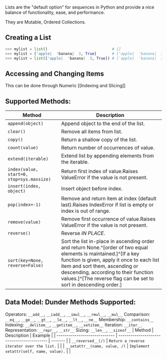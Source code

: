 Lists are the "default option" for sequences in Python and provide a nice balance of functionality, ease, and performance.

They are Mutable, Ordered Collections.

## Creating a List
```python
>>> mylist = list()                             # []
>>> mylist = ['apple|  'banana|  3, True]       # ['apple|  'banana|  3, True]
>>> mylist = list(['apple|  'banana|  3, True]) # ['apple|  'banana|  3, True]
```

## Accessing and Changing Items
This can be done through Numeric [[Indexing and Slicing]]

## Supported Methods:

| Method                                                                                                                                                                                                                                                                                                                                                                                                   | Description                                                                                                 |
| -------------------------------------------------------------------------------------------------------------------------------------------------------------------------------------------------------------------------------------------------------------------------------------------------------------------------------------------------------------------------------------------------------- | ----------------------------------------------------------------------------------------------------------- |
| `append(object)`                                                                                                                                                                                                                                                                                                                                                                                         | Append object to the end of the list.                                                                       |
| `clear()`                                                                                                                                                                                                                                                                                                                                                                                                | Remove all items from list.                                                                                 |
| `copy()`                                                                                                                                                                                                                                                                                                                                                                                                 | Return a shallow copy of the list.                                                                          |
| `count(value)`                                                                                                                                                                                                                                                                                                                                                                                           | Return number of occurrences of value.                                                                      |
| `extend(iterable)`                                                                                                                                                                                                                                                                                                                                                                                       | Extend list by appending elements from the iterable.                                                        |
| `index(value, start=0, stop=sys.maxsize)`                                                                                                                                                                                                                                                                                                                                                                | Return first index of value.Raises ValueError if the value is not present.                                  |
| `insert(index, object)`                                                                                                                                                                                                                                                                                                                                                                                  | Insert object before index.                                                                                 |
| `pop(index=-1)`                                                                                                                                                                                                                                                                                                                                                                                          | Remove and return item at index (default last).Raises IndexError if list is empty or index is out of range. |
| `remove(value)`                                                                                                                                                                                                                                                                                                                                                                                          | Remove first occurrence of value.Raises ValueError if the value is not present.                             |
| `reverse()`                                                                                                                                                                                                                                                                                                                                                                                              | Reverse *IN PLACE*.                                                                                         |
| `sort(key=None, reverse=False)` | Sort the list in-place in ascending order and return None.^[order of two equal elements is maintained.]^[If a key function is given, apply it once to each list item and sort them, ascending or descending, according to their function values.]^[The reverse flag can be set to sort in descending order.] |                                                                                                             |

## Data Model: Dunder Methods Supported:
Operators: `__add__`, `__iadd__`, `__imul__`, `__rmul__`, `__mul__`
Comparison: `__eq__`, `__ge__`, `__gt__`, `__le__`, `__lt__`, `__ne__`
Membership: `__contains__`
Indexing: `__delitem__`, `__getitem__`, `__setitem__`
Iteration: `__iter__`
Representation: `__repr__`, `__str__`
Sizing: `__len__`, `__sizeof__`
 | Method                        | Description                                | Example |
 | ----------------------------- | ------------------------------------------ | ------- |
 | `__reversed__(/)`             | `Return a reverse iterator over the list.` |         |
 | `__setattr__(name, value, /)` | `Implement setattr(self, name, value).`    |         |
 